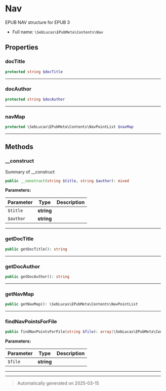 
# Nav

EPUB NAV structure for EPUB 3



* Full name: `\SebLucas\EPubMeta\Contents\Nav`



## Properties


### docTitle



```php
protected string $docTitle
```






***

### docAuthor



```php
protected string $docAuthor
```






***

### navMap



```php
protected \SebLucas\EPubMeta\Contents\NavPointList $navMap
```






***

## Methods


### __construct

Summary of __construct

```php
public __construct(string $title, string $author): mixed
```








**Parameters:**

| Parameter | Type | Description |
|-----------|------|-------------|
| `$title` | **string** |  |
| `$author` | **string** |  |





***

### getDocTitle



```php
public getDocTitle(): string
```












***

### getDocAuthor



```php
public getDocAuthor(): string
```












***

### getNavMap



```php
public getNavMap(): \SebLucas\EPubMeta\Contents\NavPointList
```












***

### findNavPointsForFile



```php
public findNavPointsForFile(string $file): array|\SebLucas\EPubMeta\Contents\NavPoint[]
```








**Parameters:**

| Parameter | Type | Description |
|-----------|------|-------------|
| `$file` | **string** |  |





***


***
> Automatically generated on 2025-03-15
